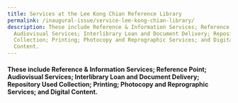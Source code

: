 ```yaml
---
title: Services at the Lee Kong Chian Reference Library
permalink: /inaugural-issue/service-lee-kong-chian-library/
description: These include Reference & Information Services; Reference Point;
  Audiovisual Services; Interlibrary Loan and Document Delivery; Repository Used
  Collection; Printing; Photocopy and Reprographic Services; and Digital
  Content.
---
```

#### These include Reference & Information Services; Reference Point; Audiovisual Services; Interlibrary Loan and Document Delivery; Repository Used Collection; Printing; Photocopy and Reprographic Services; and Digital Content.